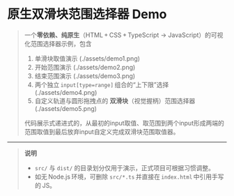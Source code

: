 # 原生双滑块范围选择器 Demo

> 一个**零依赖、纯原生**（HTML + CSS + TypeScript → JavaScript）的可视化范围选择器示例，包含  
>
> 1. 单滑块取值演示
> (./assets/demo1.png)
> 2. 开始范围演示
> (./assets/demo2.png)
> 3. 结束范围演示
> (./assets/demo3.png)
> 4. 两个独立 `input[type=range]` 组合的“上下限”选择  
> (./assets/demo4.png)
> 5. 自定义轨道与圆形拖拽点的 **双滑块**（视觉握柄）范围选择器  
> (./assets/demo5.png)
>
> 代码展示式递进式的，从最初的input取值、取范围到两个input形成两端的范围取值到最后放弃input自定义完成双滑块范围取值器。

---

> **说明**   
> - `src/` 与 `dist/` 的目录划分仅用于演示，正式项目可根据习惯调整。  
> - 如无 Node.js 环境，可删除 `src/*.ts` 并直接在 `index.html` 中引用手写的 JS。  